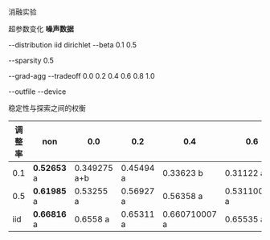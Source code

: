 消融实验

超参数变化 **噪声数据**

--distribution iid dirichlet
--beta 0.1 0.5

--sparsity 0.5

--grad-agg
--tradeoff 0.0 0.2 0.4 0.6 0.8 1.0

--outfile
--device



稳定性与探索之间的权衡



| 调整率 | non           | 0.0          | 0.2       | 0.4           | 0.6           | 0.8       | 1.0           |
| ------ | ------------- | ------------ | --------- | ------------- | ------------- | --------- | ------------- |
| 0.1    | **0.52653** a | 0.349275 a+b | 0.45494 a | 0.33623 b     | 0.31122 a     | 0.39197 b | 0.416720003 b |
| 0.5    | **0.61985** a | 0.53255 a    | 0.56927 a | 0.56358 a     | 0.531100005 a | 0.56498 a | 0.626300001 a |
| iid    | **0.66816** a | 0.6558 a     | 0.65311 a | 0.660710007 a | 0.65535 a     | 0.64995 a | 0.65926 a     |
